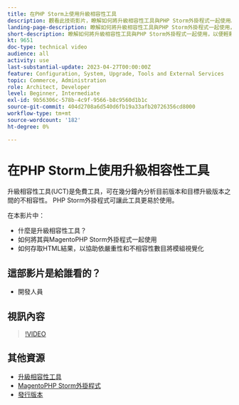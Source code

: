 ```yaml
---
title: 在PHP Storm上使用升級相容性工具
description: 觀看此技術影片，瞭解如何將升級相容性工具與PHP Storm外掛程式一起使用。
landing-page-description: 瞭解如何將升級相容性工具與PHP Storm外掛程式一起使用，以便輕鬆識別和解決不相容問題。
short-description: 瞭解如何將升級相容性工具與PHP Storm外掛程式一起使用，以便輕鬆識別和解決不相容問題。
kt: 9651
doc-type: technical video
audience: all
activity: use
last-substantial-update: 2023-04-27T00:00:00Z
feature: Configuration, System, Upgrade, Tools and External Services
topic: Commerce, Administration
role: Architect, Developer
level: Beginner, Intermediate
exl-id: 9b56306c-578b-4c9f-9566-b8c9560d1b1c
source-git-commit: 404d2708a6d540d6fb19a33afb20726356cd8000
workflow-type: tm+mt
source-wordcount: '182'
ht-degree: 0%

---
```


# 在PHP Storm上使用升級相容性工具

升級相容性工具(UCT)是免費工具，可在幾分鐘內分析目前版本和目標升級版本之間的不相容性。 PHP Storm外掛程式可讓此工具更易於使用。

在本影片中：

- 什麼是升級相容性工具？
- 如何將其與MagentoPHP Storm外掛程式一起使用
- 如何存取HTML結果，以協助依嚴重性和不相容性數目將模組視覺化

## 這部影片是給誰看的？

- 開發人員

## 視訊內容

>[!VIDEO](https://video.tv.adobe.com/v/340150?quality=12&learn=on)

## 其他資源

- [升級相容性工具](https://experienceleague.adobe.com/docs/commerce-operations/upgrade-guide/upgrade-compatibility-tool/overview.html)
- [MagentoPHP Storm外掛程式](https://plugins.jetbrains.com/plugin/8024-magento-phpstorm)
- [發行版本](https://experienceleague.adobe.com/docs/commerce-operations/release/versions.html)
